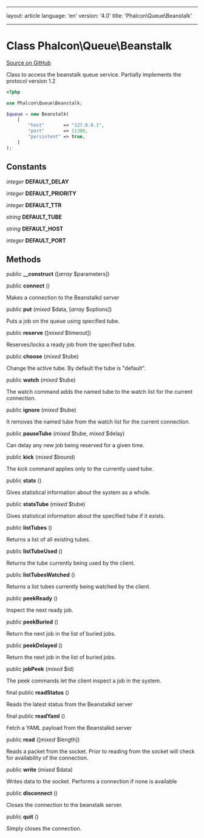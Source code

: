 * * *

layout: article language: 'en' version: '4.0' title: 'Phalcon\Queue\Beanstalk'

* * *

# Class **Phalcon\Queue\Beanstalk**

<a href="https://github.com/phalcon/cphalcon/tree/v4.0.0/phalcon/queue/beanstalk.zep" class="btn btn-default btn-sm">Source on GitHub</a>

Class to access the beanstalk queue service. Partially implements the protocol version 1.2

```php
<?php

use Phalcon\Queue\Beanstalk;

$queue = new Beanstalk(
    [
        "host"       => "127.0.0.1",
        "port"       => 11300,
        "persistent" => true,
    ]
);

```

## Constants

*integer* **DEFAULT_DELAY**

*integer* **DEFAULT_PRIORITY**

*integer* **DEFAULT_TTR**

*string* **DEFAULT_TUBE**

*string* **DEFAULT_HOST**

*integer* **DEFAULT_PORT**

## Methods

public **__construct** ([*array* $parameters])

public **connect** ()

Makes a connection to the Beanstalkd server

public **put** (*mixed* $data, [*array* $options])

Puts a job on the queue using specified tube.

public **reserve** ([*mixed* $timeout])

Reserves/locks a ready job from the specified tube.

public **choose** (*mixed* $tube)

Change the active tube. By default the tube is "default".

public **watch** (*mixed* $tube)

The watch command adds the named tube to the watch list for the current connection.

public **ignore** (*mixed* $tube)

It removes the named tube from the watch list for the current connection.

public **pauseTube** (*mixed* $tube, *mixed* $delay)

Can delay any new job being reserved for a given time.

public **kick** (*mixed* $bound)

The kick command applies only to the currently used tube.

public **stats** ()

Gives statistical information about the system as a whole.

public **statsTube** (*mixed* $tube)

Gives statistical information about the specified tube if it exists.

public **listTubes** ()

Returns a list of all existing tubes.

public **listTubeUsed** ()

Returns the tube currently being used by the client.

public **listTubesWatched** ()

Returns a list tubes currently being watched by the client.

public **peekReady** ()

Inspect the next ready job.

public **peekBuried** ()

Return the next job in the list of buried jobs.

public **peekDelayed** ()

Return the next job in the list of buried jobs.

public **jobPeek** (*mixed* $id)

The peek commands let the client inspect a job in the system.

final public **readStatus** ()

Reads the latest status from the Beanstalkd server

final public **readYaml** ()

Fetch a YAML payload from the Beanstalkd server

public **read** ([*mixed* $length])

Reads a packet from the socket. Prior to reading from the socket will check for availability of the connection.

public **write** (*mixed* $data)

Writes data to the socket. Performs a connection if none is available

public **disconnect** ()

Closes the connection to the beanstalk server.

public **quit** ()

Simply closes the connection.